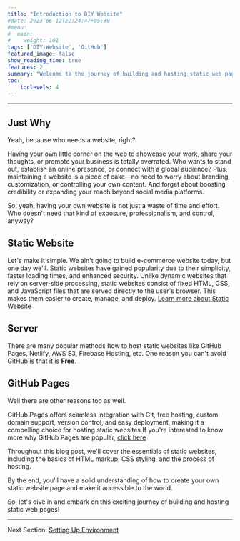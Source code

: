 ```yaml
---
title: "Introduction to DIY Website"
#date: 2023-06-12T22:24:47+05:30
#menu:
#  main:
#    weight: 101
tags: ['DIY-Website', 'GitHub']
featured_image: false
show_reading_time: true
features: 2
summary: "Welcome to the journey of building and hosting static web pages! Click to Explore."
toc:
    toclevels: 4
---
```

----

[//]: # (### Introduction)



## Just Why
Yeah, because who needs a website, right? 

Having your own little corner on the web to showcase your work, share your thoughts, or promote your business is totally overrated. 
Who wants to stand out, establish an online presence, or connect with a global audience? 
Plus, maintaining a website is a piece of cake—no need to worry about branding, customization, or controlling your own content. 
And forget about boosting credibility or expanding your reach beyond social media platforms. 

So, yeah, having your own website is not just a waste of time and effort. Who doesn't need that kind of exposure, professionalism, and control, anyway?

## Static Website
Let's make it simple. We ain't going to build e-commerce website today, but one day we'll. 
Static websites have gained popularity due to their simplicity, faster loading times, and enhanced security. Unlike dynamic websites that rely on server-side processing, static websites consist of fixed HTML, CSS, and JavaScript files that are served directly to the user's browser. 
This makes them easier to create, manage, and deploy. [Learn more about Static Website](/post/diy-website/static_website/)

##  Server
There are many popular methods how to host static websites like GitHub Pages, Netlify, AWS S3, Firebase Hosting, etc. 
One reason you can't avoid GitHub is that it is **Free**.

## GitHub Pages
Well there are other reasons too as well.

GitHub Pages offers seamless integration with Git, free hosting, custom domain support, version control, and easy deployment, 
making it a compelling choice for hosting static websites.If you're interested to know more why GitHub Pages are popular, [click here](/post/github/github-pages) 

Throughout this blog post, we'll cover the essentials of static websites, including the basics of HTML markup, CSS styling, and the process of hosting. 

By the end, you'll have a solid understanding of how to create your own static website page and make it accessible to the world.

So, let's dive in and embark on this exciting journey of building and hosting static web pages!

___

Next Section: [Setting Up Environment](/post/diy-website/setting_up_env)

